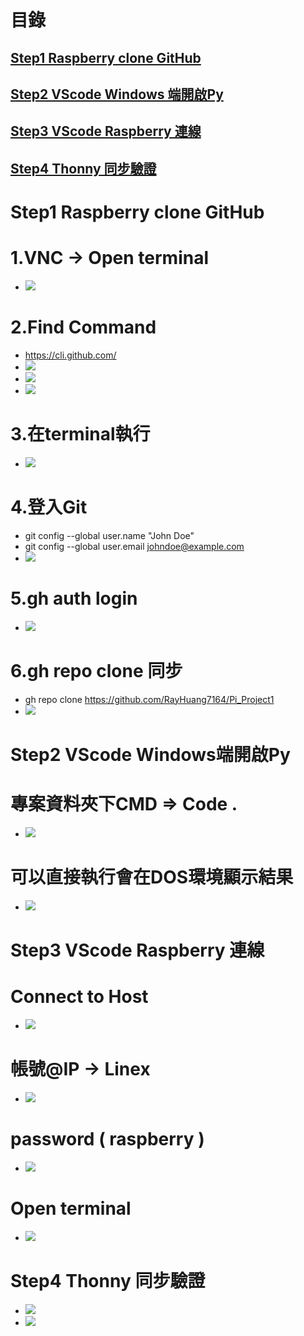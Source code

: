 
# 目錄
## [Step1 Raspberry clone GitHub](#Raspberry_clone_GitHub)
## [Step2 VScode Windows 端開啟Py](#VScode_Windows)
## [Step3 VScode Raspberry 連線](#VScode_Raspberry)
## [Step4 Thonny 同步驗證](#Thonny_Link)


<a name="Raspberry_clone_GitHub"></a>
# Step1 Raspberry clone GitHub

# 1.VNC -> Open terminal
- ![](./images/Raspberry_clone_GitHub_1.PNG) 

# 2.Find Command
- https://cli.github.com/
- ![](./images/Cli_1.png) 
- ![](./images/Cli_1_2.png) 
- ![](./images/Cli_1_3.png) 

# 3.在terminal執行
- ![](./images/Cli_3.png)

# 4.登入Git
- git config --global user.name "John Doe"
- git config --global user.email johndoe@example.com
- ![](./images/Cli_4.png)

# 5.gh auth login
- ![](./images/Cli_5.png)

# 6.gh repo clone 同步
- gh repo clone https://github.com/RayHuang7164/Pi_Project1
- ![](./images/Cli_6.png)


<a name="VScode_Windows"></a>
# Step2 VScode Windows端開啟Py

# 專案資料夾下CMD => Code . 
- ![](./images/VScode_1.png) 

# 可以直接執行會在DOS環境顯示結果
- ![](./images/VScode_2.png) 



<a name="VScode_Raspberry"></a>
# Step3 VScode Raspberry 連線

# Connect to Host
- ![](./images/VScode_3.png)

# 帳號@IP -> Linex
- ![](./images/VScode_4.png) 

# password ( raspberry )
- ![](./images/VScode_5.png) 

# Open terminal
- ![](./images/VScode_6.png) 


<a name="Thonny_Link"></a>
# Step4 Thonny 同步驗證
- ![](./images/Thonny_1.png)
- ![](./images/Thonny_2.png)
